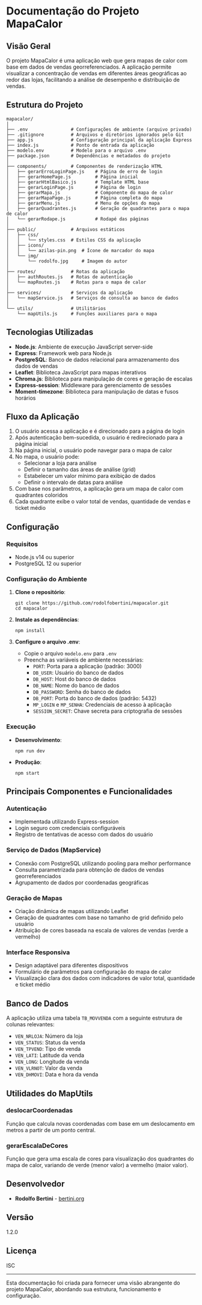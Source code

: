 # Documentação do Projeto MapaCalor

## Visão Geral
O projeto MapaCalor é uma aplicação web que gera mapas de calor com base em dados de vendas georreferenciados. A aplicação permite visualizar a concentração de vendas em diferentes áreas geográficas ao redor das lojas, facilitando a análise de desempenho e distribuição de vendas.

## Estrutura do Projeto

```
mapacalor/
│
├── .env                # Configurações de ambiente (arquivo privado)
├── .gitignore          # Arquivos e diretórios ignorados pelo Git
├── app.js              # Configuração principal da aplicação Express
├── index.js            # Ponto de entrada da aplicação
├── modelo.env          # Modelo para o arquivo .env
├── package.json        # Dependências e metadados do projeto
│
├── components/         # Componentes de renderização HTML
│   ├── gerarErroLoginPage.js    # Página de erro de login
│   ├── gerarHomePage.js         # Página inicial
│   ├── gerarHtmlBasico.js       # Template HTML base
│   ├── gerarLoginPage.js        # Página de login
│   ├── gerarMapa.js             # Componente do mapa de calor
│   ├── gerarMapaPage.js         # Página completa do mapa
│   ├── gerarMenu.js             # Menu de opções do mapa
│   ├── gerarQuadrantes.js       # Geração de quadrantes para o mapa de calor
│   └── gerarRodape.js           # Rodapé das páginas
│
├── public/             # Arquivos estáticos
│   ├── css/
│   │   └── styles.css  # Estilos CSS da aplicação
│   ├── icons/
│   │   └── azilas-pin.png  # Ícone de marcador do mapa
│   └── img/
│       └── rodolfo.jpg     # Imagem do autor
│
├── routes/             # Rotas da aplicação
│   ├── authRoutes.js   # Rotas de autenticação
│   └── mapRoutes.js    # Rotas para o mapa de calor
│
├── services/           # Serviços da aplicação
│   └── mapService.js   # Serviços de consulta ao banco de dados
│
└── utils/              # Utilitários
    └── mapUtils.js     # Funções auxiliares para o mapa
```

## Tecnologias Utilizadas

- **Node.js**: Ambiente de execução JavaScript server-side
- **Express**: Framework web para Node.js
- **PostgreSQL**: Banco de dados relacional para armazenamento dos dados de vendas
- **Leaflet**: Biblioteca JavaScript para mapas interativos
- **Chroma.js**: Biblioteca para manipulação de cores e geração de escalas
- **Express-session**: Middleware para gerenciamento de sessões
- **Moment-timezone**: Biblioteca para manipulação de datas e fusos horários

## Fluxo da Aplicação

1. O usuário acessa a aplicação e é direcionado para a página de login
2. Após autenticação bem-sucedida, o usuário é redirecionado para a página inicial
3. Na página inicial, o usuário pode navegar para o mapa de calor
4. No mapa, o usuário pode:
   - Selecionar a loja para análise
   - Definir o tamanho das áreas de análise (grid)
   - Estabelecer um valor mínimo para exibição de dados
   - Definir o intervalo de datas para análise
5. Com base nos parâmetros, a aplicação gera um mapa de calor com quadrantes coloridos
6. Cada quadrante exibe o valor total de vendas, quantidade de vendas e ticket médio

## Configuração

### Requisitos
- Node.js v14 ou superior
- PostgreSQL 12 ou superior

### Configuração do Ambiente

1. **Clone o repositório**:
   ```
   git clone https://github.com/rodolfobertini/mapacalor.git
   cd mapacalor
   ```

2. **Instale as dependências**:
   ```
   npm install
   ```

3. **Configure o arquivo .env**:
   - Copie o arquivo `modelo.env` para `.env`
   - Preencha as variáveis de ambiente necessárias:
     - `PORT`: Porta para a aplicação (padrão: 3000)
     - `DB_USER`: Usuário do banco de dados
     - `DB_HOST`: Host do banco de dados
     - `DB_NAME`: Nome do banco de dados
     - `DB_PASSWORD`: Senha do banco de dados
     - `DB_PORT`: Porta do banco de dados (padrão: 5432)
     - `MP_LOGIN` e `MP_SENHA`: Credenciais de acesso à aplicação
     - `SESSION_SECRET`: Chave secreta para criptografia de sessões

### Execução

- **Desenvolvimento**:
  ```
  npm run dev
  ```

- **Produção**:
  ```
  npm start
  ```

## Principais Componentes e Funcionalidades

### Autenticação
- Implementada utilizando Express-session
- Login seguro com credenciais configuráveis
- Registro de tentativas de acesso com dados do usuário

### Serviço de Dados (MapService)
- Conexão com PostgreSQL utilizando pooling para melhor performance
- Consulta parametrizada para obtenção de dados de vendas georreferenciados
- Agrupamento de dados por coordenadas geográficas

### Geração de Mapas
- Criação dinâmica de mapas utilizando Leaflet
- Geração de quadrantes com base no tamanho de grid definido pelo usuário
- Atribuição de cores baseada na escala de valores de vendas (verde a vermelho)

### Interface Responsiva
- Design adaptável para diferentes dispositivos
- Formulário de parâmetros para configuração do mapa de calor
- Visualização clara dos dados com indicadores de valor total, quantidade e ticket médio

## Banco de Dados

A aplicação utiliza uma tabela `TB_MOVVENDA` com a seguinte estrutura de colunas relevantes:

- `VEN_NRLOJA`: Número da loja
- `VEN_STATUS`: Status da venda
- `VEN_TPVEND`: Tipo de venda
- `VEN_LATI`: Latitude da venda
- `VEN_LONG`: Longitude da venda
- `VEN_VLRNOT`: Valor da venda
- `VEN_DHMOVI`: Data e hora da venda

## Utilidades do MapUtils

### deslocarCoordenadas
Função que calcula novas coordenadas com base em um deslocamento em metros a partir de um ponto central.

### gerarEscalaDeCores
Função que gera uma escala de cores para visualização dos quadrantes do mapa de calor, variando de verde (menor valor) a vermelho (maior valor).

## Desenvolvedor
- **Rodolfo Bertini** - [bertini.org](https://bertini.org)

## Versão
1.2.0

## Licença
ISC

---

Esta documentação foi criada para fornecer uma visão abrangente do projeto MapaCalor, abordando sua estrutura, funcionamento e configuração.
